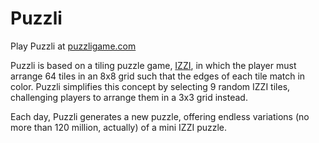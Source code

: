 # Puzzli

Play Puzzli at [puzzligame.com](https://puzzligame.com/)

Puzzli is based on a tiling puzzle game, [IZZI](https://www.thinkfun.com/products/izzi/), in which the player must arrange 64 tiles in an 8x8 grid such that the edges of each tile match in color. Puzzli simplifies this concept by selecting 9 random IZZI tiles, challenging players to arrange them in a 3x3 grid instead. 

Each day, Puzzli generates a new puzzle, offering endless variations (no more than 120 million, actually) of a mini IZZI puzzle.
